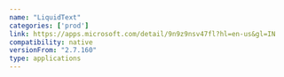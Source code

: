 ```yaml
---
name: "LiquidText"
categories: ['prod']
link: https://apps.microsoft.com/detail/9n9z9nsv47fl?hl=en-us&gl=IN
compatibility: native
versionFrom: "2.7.160"
type: applications
---
```


